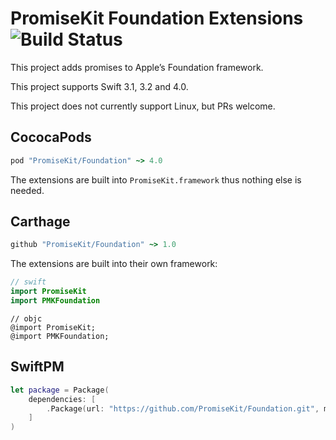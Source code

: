 # PromiseKit Foundation Extensions ![Build Status]

This project adds promises to Apple’s Foundation framework.

This project supports Swift 3.1, 3.2 and 4.0.

This project does not currently support Linux, but PRs welcome.

## CococaPods

```ruby
pod "PromiseKit/Foundation" ~> 4.0
```

The extensions are built into `PromiseKit.framework` thus nothing else is needed.

## Carthage

```ruby
github "PromiseKit/Foundation" ~> 1.0
```

The extensions are built into their own framework:

```swift
// swift
import PromiseKit
import PMKFoundation
```

```objc
// objc
@import PromiseKit;
@import PMKFoundation;
```

## SwiftPM

```swift
let package = Package(
    dependencies: [
        .Package(url: "https://github.com/PromiseKit/Foundation.git", majorVersion: 1)
    ]
)
```


[Build Status]: https://travis-ci.org/PromiseKit/Foundation.svg?branch=master
